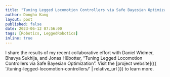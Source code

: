 ```yaml
---
title: "Tuning Legged Locomotion Controllers via Safe Bayesian Optimization"
author: Dongho Kang
layout: post
published: false
date: 2023-06-12 07:56:00
tags: [Robotics, LeggedRobotics]
inline: true
---
```

I share the results of my recent collaborative effort with Daniel Widmer, Bhavya Sukhija, and Jonas Hübotter, “Tuning Legged Locomotion Controllers via Safe Bayesian Optimization”. 
Visit the [project website]({{ '/tuning-legged-locomotion-controllers/' | relative_url }}) to learn more.
